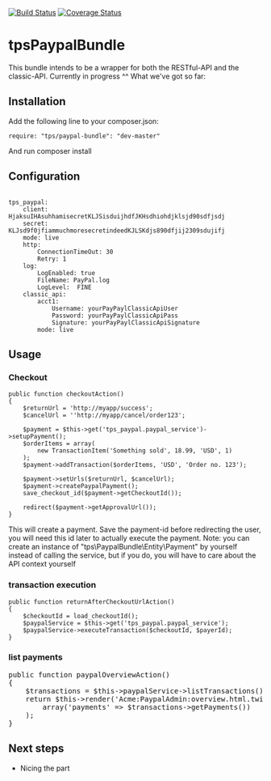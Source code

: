 [![Build Status](https://travis-ci.org/leberknecht/tpsPaypalBundle.png)](https://travis-ci.org/leberknecht/tpsPaypalBundle)
[![Coverage Status](https://coveralls.io/repos/leberknecht/tpsPaypalBundle/badge.png?branch=master)](https://coveralls.io/r/leberknecht/tpsPaypalBundle?branch=master)

tpsPaypalBundle
================================

This bundle intends to be a wrapper for both the RESTful-API and the classic-API.
Currently in progress ^^ 
What we've got so far:

Installation
------------
Add the following line to your composer.json:

<pre><code>require: "tps/paypal-bundle": "dev-master"</code></pre>

And run composer install

Configuration
-------------
<pre><code>
tps_paypal:
    client: HjaksuIHAsuhhamisecretKLJSisduijhdfJKHsdhiohdjklsjd90sdfjsdj
    secret: KLJsd9f0jfiammuchmoresecretindeedKJLSKdjs890dfjij2309sdujifj
    mode: live
    http:
        ConnectionTimeOut: 30
        Retry: 1
    log:
        LogEnabled: true
        FileName: PayPal.log
        LogLevel:  FINE
    classic_api:
        acct1:
            Username: yourPayPaylClassicApiUser
            Password: yourPayPaylClassicApiPass
            Signature: yourPayPaylClassicApiSignature
        mode: live
</pre></code>

Usage
-----

### Checkout

<pre><code>public function checkoutAction()
{
	$returnUrl = 'http://myapp/success';
	$cancelUrl = ''http://myapp/cancel/order123';

    $payment = $this->get('tps_paypal.paypal_service')->setupPayment();
    $orderItems = array(
        new TransactionItem('Something sold', 18.99, 'USD', 1)
    );
    $payment->addTransaction($orderItems, 'USD', 'Order no. 123');

    $payment->setUrls($returnUrl, $cancelUrl);
    $payment->createPaypalPayment();
	save_checkout_id($payment->getCheckoutId());

	redirect($payment->getApprovalUrl());
}</code></pre>

This will create a payment. Save the payment-id before redirecting the user, you will need this id later to actually execute the payment.
Note: you can create an instance of "tps\PaypalBundle\Entity\Payment" by yourself instead of calling the service,
but if you do, you will have to care about the API context yourself

### transaction execution
<pre><code>public function returnAfterCheckoutUrlAction()
{
	$checkoutId = load_checkoutId();
	$paypalService = $this->get('tps_paypal.paypal_service');
	$paypalService->executeTransaction($checkoutId, $payerId);
}</code></pre>

### list payments
<pre><ocde>public function paypalOverviewAction()
{
	$transactions = $this->paypalService->listTransactions();
	return $this->render('Acme:PaypalAdmin:overview.html.twig',
		array('payments' => $transactions->getPayments())
	);
}</pre></code>

Next steps
----------
- Nicing the part
